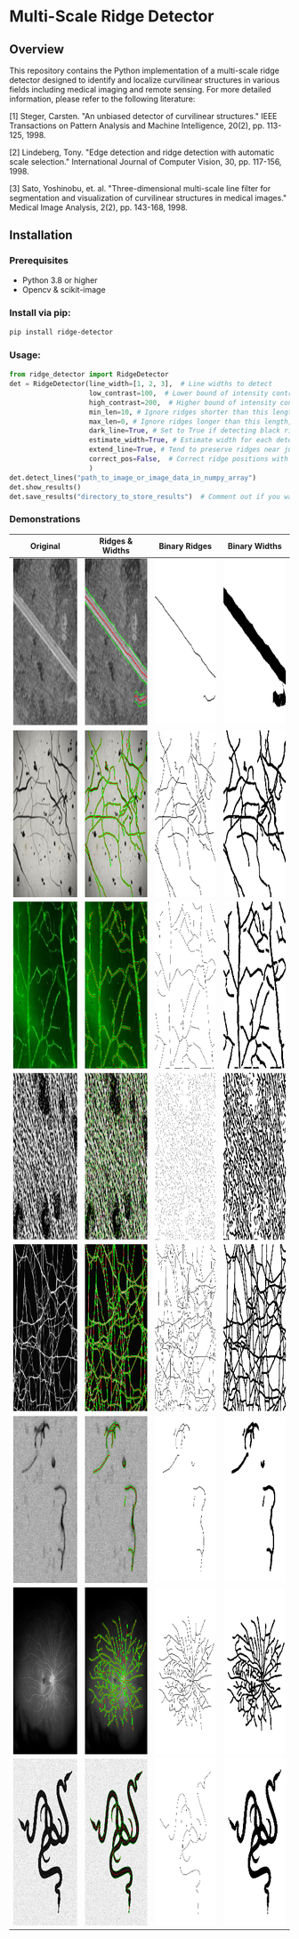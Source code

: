 # Multi-Scale Ridge Detector

## Overview

This repository contains the Python implementation of a multi-scale ridge detector designed to identify and localize curvilinear structures in various fields including medical imaging and remote sensing. For more detailed information, please refer to the following literature:

[1] Steger, Carsten. "An unbiased detector of curvilinear structures." IEEE Transactions on Pattern Analysis and Machine Intelligence, 20(2), pp. 113-125, 1998.

[2] Lindeberg, Tony. "Edge detection and ridge detection with automatic scale selection." International Journal of Computer Vision, 30, pp. 117-156, 1998.

[3] Sato, Yoshinobu, et. al. "Three-dimensional multi-scale line filter for segmentation and visualization of curvilinear structures in medical images." Medical Image Analysis, 2(2), pp. 143-168, 1998.

## Installation

### Prerequisites

- Python 3.8 or higher
- Opencv & scikit-image


### Install via pip:
   ```bash
   pip install ridge-detector
   ```

### Usage:
```python
from ridge_detector import RidgeDetector
det = RidgeDetector(line_width=[1, 2, 3],  # Line widths to detect
                    low_contrast=100,  # Lower bound of intensity contrast, decrease this value if ridges are missed out
                    high_contrast=200,  # Higher bound of intensity contrast, decrease this value if ridges are missed out
                    min_len=10, # Ignore ridges shorter than this length
                    max_len=0, # Ignore ridges longer than this length, set to 0 for no limit
                    dark_line=True, # Set to True if detecting black ridges in white background, False otherwise
                    estimate_width=True, # Estimate width for each detected ridge point
                    extend_line=True, # Tend to preserve ridges near junctions if set to True
                    correct_pos=False,  # Correct ridge positions with asymmetric widths if set to True
                    )
det.detect_lines("path_to_image_or_image_data_in_numpy_array")
det.show_results()
det.save_results("directory_to_store_results")  # Comment out if you want to save the detection results
```

### Demonstrations

| Original                                                    | Ridges & Widths                                                              | Binary Ridges                                                                | Binary Widths                                                              |
|-------------------------------------------------------------|------------------------------------------------------------------------------|------------------------------------------------------------------------------|----------------------------------------------------------------------------|
| <img src="./data/images/img0.jpg" width="300" height="300"> | <img src="./data/results/img0_contours_widths.png" width="300" height="300"> | <img src="./data/results/img0_binary_contours.png" width="300" height="300"> | <img src="./data/results/img0_binary_widths.png" width="300" height="300"> |
| <img src="./data/images/img1.jpg" width="300" height="300"> | <img src="./data/results/img1_contours_widths.png" width="300" height="300"> | <img src="./data/results/img1_binary_contours.png" width="300" height="300"> | <img src="./data/results/img1_binary_widths.png" width="300" height="300"> |
| <img src="./data/images/img2.jpg" width="300" height="300"> | <img src="./data/results/img2_contours_widths.png" width="300" height="300"> | <img src="./data/results/img2_binary_contours.png" width="300" height="300"> | <img src="./data/results/img2_binary_widths.png" width="300" height="300"> |
| <img src="./data/images/img3.jpg" width="300" height="300"> | <img src="./data/results/img3_contours_widths.png" width="300" height="300"> | <img src="./data/results/img3_binary_contours.png" width="300" height="300"> | <img src="./data/results/img3_binary_widths.png" width="300" height="300"> |
| <img src="./data/images/img4.jpg" width="300" height="300"> | <img src="./data/results/img4_contours_widths.png" width="300" height="300"> | <img src="./data/results/img4_binary_contours.png" width="300" height="300"> | <img src="./data/results/img4_binary_widths.png" width="300" height="300"> |
| <img src="./data/images/img5.png" width="300" height="300"> | <img src="./data/results/img5_contours_widths.png" width="300" height="300"> | <img src="./data/results/img5_binary_contours.png" width="300" height="300"> | <img src="./data/results/img5_binary_widths.png" width="300" height="300"> |
| <img src="./data/images/img6.jpg" width="300" height="300"> | <img src="./data/results/img6_contours_widths.png" width="300" height="300"> | <img src="./data/results/img6_binary_contours.png" width="300" height="300"> | <img src="./data/results/img6_binary_widths.png" width="300" height="300"> |
| <img src="./data/images/img7.png" width="300" height="300"> | <img src="./data/results/img7_contours_widths.png" width="300" height="300"> | <img src="./data/results/img7_binary_contours.png" width="300" height="300"> | <img src="./data/results/img7_binary_widths.png" width="300" height="300"> |
